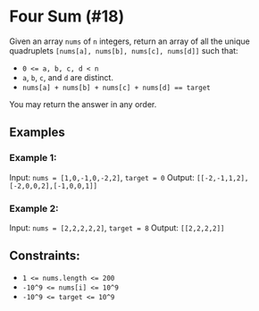 # Four Sum (#18)

Given an array `nums` of `n` integers, return an array of all the unique quadruplets 
`[nums[a], nums[b], nums[c], nums[d]]` such that:  

 - `0 <= a, b, c, d < n`  
 - `a`, `b`, `c`, and `d` are distinct.  
 - `nums[a] + nums[b] + nums[c] + nums[d] == target`  

You may return the answer in any order.

## Examples

### Example 1:

Input: `nums = [1,0,-1,0,-2,2]`, `target = 0`
Output: `[[-2,-1,1,2],[-2,0,0,2],[-1,0,0,1]]`

### Example 2:

Input: `nums = [2,2,2,2,2]`, `target = 8`
Output: `[[2,2,2,2]]`

## Constraints:

 - `1 <= nums.length <= 200`  
 - `-10^9 <= nums[i] <= 10^9`  
 - `-10^9 <= target <= 10^9`
